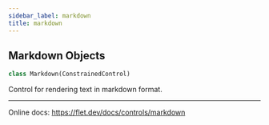 ```yaml
---
sidebar_label: markdown
title: markdown
---
```


## Markdown Objects

```python
class Markdown(ConstrainedControl)
```

Control for rendering text in markdown format.

-----

Online docs: https://flet.dev/docs/controls/markdown

